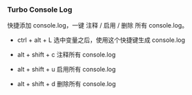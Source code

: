 ### Turbo Console Log
快捷添加 console.log，一键 注释 / 启用 / 删除 所有 console.log。

- ctrl + alt + L 选中变量之后，使用这个快捷键生成 console.log

- alt + shift + c 注释所有 console.log

- alt + shift + u 启用所有 console.log

- alt + shift + d 删除所有 console.log